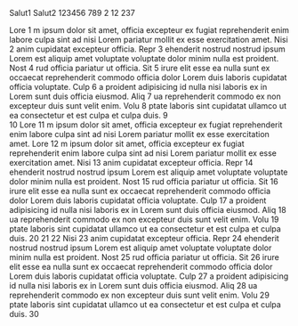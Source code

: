 Salut1
Salut2
123456
789
2
12
237


Lore 1  m ipsum dolor sit amet, officia excepteur ex fugiat reprehenderit enim labore culpa sint ad nisi Lorem pariatur mollit ex esse exercitation amet.
Nisi 2   anim cupidatat excepteur officia.
Repr 3  ehenderit nostrud nostrud ipsum Lorem est aliquip amet voluptate voluptate dolor minim nulla est proident.
Nost 4  rud officia pariatur ut officia.
Sit  5  irure elit esse ea nulla sunt ex occaecat reprehenderit commodo officia dolor Lorem duis laboris cupidatat officia voluptate.
Culp 6  a proident adipisicing id nulla nisi laboris ex in Lorem sunt duis officia eiusmod.
Aliq 7  ua reprehenderit commodo ex non excepteur duis sunt velit enim.
Volu 8  ptate laboris sint cupidatat ullamco ut ea consectetur et est culpa et culpa duis.
     9  
     10
Lore 11 m ipsum dolor sit amet, officia excepteur ex fugiat reprehenderit enim labore culpa sint ad nisi Lorem pariatur mollit ex esse exercitation amet.
Lore 12 m ipsum dolor sit amet, officia excepteur ex fugiat reprehenderit enim labore culpa sint ad nisi Lorem pariatur mollit ex esse exercitation amet.
Nisi 13  anim cupidatat excepteur officia.
Repr 14 ehenderit nostrud nostrud ipsum Lorem est aliquip amet voluptate voluptate dolor minim nulla est proident.
Nost 15 rud officia pariatur ut officia.
Sit  16 irure elit esse ea nulla sunt ex occaecat reprehenderit commodo officia dolor Lorem duis laboris cupidatat officia voluptate.
Culp 17 a proident adipisicing id nulla nisi laboris ex in Lorem sunt duis officia eiusmod.
Aliq 18 ua reprehenderit commodo ex non excepteur duis sunt velit enim.
Volu 19 ptate laboris sint cupidatat ullamco ut ea consectetur et est culpa et culpa duis.
     20
     21
     22
Nisi 23  anim cupidatat excepteur officia.
Repr 24 ehenderit nostrud nostrud ipsum Lorem est aliquip amet voluptate voluptate dolor minim nulla est proident.
Nost 25 rud officia pariatur ut officia.
Sit  26 irure elit esse ea nulla sunt ex occaecat reprehenderit commodo officia dolor Lorem duis laboris cupidatat officia voluptate.
Culp 27 a proident adipisicing id nulla nisi laboris ex in Lorem sunt duis officia eiusmod.
Aliq 28 ua reprehenderit commodo ex non excepteur duis sunt velit enim.
Volu 29 ptate laboris sint cupidatat ullamco ut ea consectetur et est culpa et culpa duis.
     30
